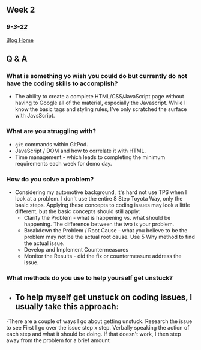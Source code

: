 ## Week 2
### *9-3-22*

[Blog Home](https://jeffgoens.github.io)
## Q & A
### What is something yo wish you could do but currently do not have the coding skills to accomplish?
- The ability to create a complete HTML/CSS/JavaScript page without having to Google all of the material, especially the Javascript. While I know the basic tags and styling rules, I've only scratched the surface with JavsScript.

### What are you struggling with?
- `git` commands within GitPod. 
- JavaScript / DOM and how to correlate it with HTML.
- Time management - which leads to completing the minimum requirements each week for demo day.

### How do you solve a problem?
- Considering my automotive background, it's hard not use TPS when I look at a problem. I don't use the entire 8 Step Toyota Way, only the basic steps. Applying these concepts to coding issues may look a little different, but the basic concepts should still apply:
    - Clarify the Problem - what is happening vs. what should be happening. The difference between the two is your problem.
    - Breakdown the Problem / Root Cause - what you believe to be the problem may not be the actual root cause. Use 5 Why method to find the actual issue.
    - Develop and Implement Countermeasures
    - Monitor the Results - did the fix or countermeasure address the issue.

### What methods do you use to help yourself get unstuck?
- To help myself get unstuck on coding issues, I usually take this approach:
    - 

-There are a couple of ways I go about getting unstuck. Research the issue to see First I go over the issue step x step. Verbally speaking the action of each step and what it should be doing. If that doesn't work, I then step away from the problem for a brief amount



